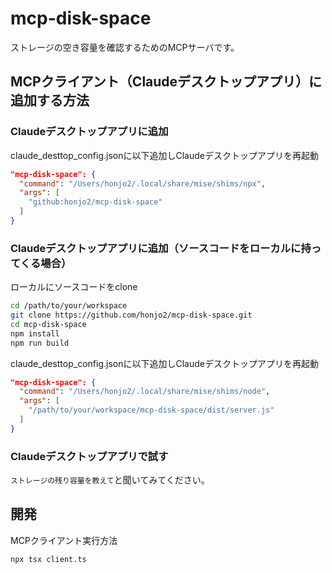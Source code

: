 # mcp-disk-space

ストレージの空き容量を確認するためのMCPサーバです。

## MCPクライアント（Claudeデスクトップアプリ）に追加する方法

### Claudeデスクトップアプリに追加
claude_desttop_config.jsonに以下追加しClaudeデスクトップアプリを再起動
```json
"mcp-disk-space": {
  "command": "/Users/honjo2/.local/share/mise/shims/npx",
  "args": [
    "github:honjo2/mcp-disk-space"
  ]
}
```

### Claudeデスクトップアプリに追加（ソースコードをローカルに持ってくる場合）
ローカルにソースコードをclone
```sh
cd /path/to/your/workspace
git clone https://github.com/honjo2/mcp-disk-space.git
cd mcp-disk-space
npm install
npm run build
```

claude_desttop_config.jsonに以下追加しClaudeデスクトップアプリを再起動
```json
"mcp-disk-space": {
  "command": "/Users/honjo2/.local/share/mise/shims/node",
  "args": [
    "/path/to/your/workspace/mcp-disk-space/dist/server.js"
  ]
}
```

### Claudeデスクトップアプリで試す

`ストレージの残り容量を教えて`と聞いてみてください。

## 開発

MCPクライアント実行方法
```sh
npx tsx client.ts
```

